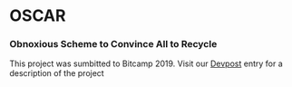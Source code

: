 # OSCAR
### Obnoxious Scheme to Convince All to Recycle
This project was sumbitted to Bitcamp 2019.
Visit our [Devpost](https://devpost.com/software/obnoxious-scheme-to-convince-all-to-recycle) entry for a description of the project

